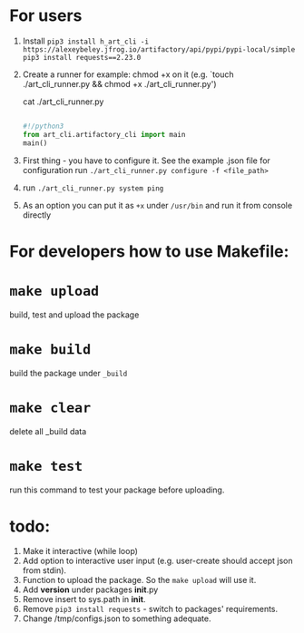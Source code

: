 # For users

1) Install
   `pip3 install h_art_cli -i https://alexeybeley.jfrog.io/artifactory/api/pypi/pypi-local/simple`
   `pip3 install requests==2.23.0`
2) Create a runner for example:
   chmod +x on it (e.g. `touch ./art_cli_runner.py && chmod +x ./art_cli_runner.py')
   
   cat ./art_cli_runner.py
   ```python

   #!/python3
   from art_cli.artifactory_cli import main
   main()
   ```
3) First thing - you have to configure it.
   See the example .json file for configuration 
   run `./art_cli_runner.py configure -f <file_path>`
4) run `./art_cli_runner.py system ping`  
5) As an option you can put it as `+x` under `/usr/bin` and run it from console directly

# For developers how to use Makefile:

# `make upload`
build, test and upload the package

# `make build`
build the package under `_build`

# `make clear`
delete all _build data

# `make test`
run this command to test your package before uploading.

# todo:
1) Make it interactive (while loop)
2) Add option to interactive user input (e.g. user-create should accept json from stdin).
3) Function to upload the package. So the `make upload` will use it.
4) Add __version__ under packages __init__.py
5) Remove insert to sys.path in __init__. 
6) Remove `pip3 install requests` - switch to packages' requirements.
7) Change /tmp/configs.json to something adequate.